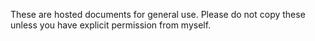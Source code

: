 These are hosted documents for general use. Please do not copy these unless you have explicit permission from myself.
